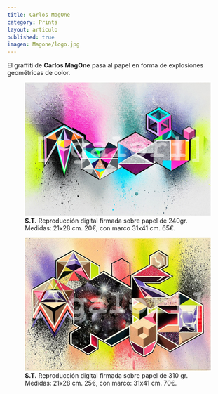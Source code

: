 ```yaml
---
title: Carlos MagOne
category: Prints
layout: articulo
published: true
imagen: Magone/logo.jpg
---
```

El graffiti de **Carlos MagOne**  pasa al papel en forma de explosiones geométricas de color. 

<div class="figure-group">
<figure>
	<a href="/images/Magone/MAG1.jpg"><img src="/images/Magone/MAG1.jpg" alt="Print Carlos Magone"></a>
	<figcaption><b>S.T.</b>
Reproducción digital firmada sobre papel de 240gr.
Medidas: 21x28 cm. 20€, con marco 31x41 cm. 65€.</figcaption>
</figure>

<figure>
	<a href="/images/Magone/MAG2.jpg"><img src="/images/Magone/MAG2.jpg" alt="Print Carlos Magone"></a>
	<figcaption><b>S.T.</b> 
Reproducción digital firmada sobre papel de 310 gr.
Medidas: 21x28 cm. 25€, con marco: 31x41 cm. 70€.</figcaption>
</figure>
</div>
